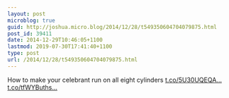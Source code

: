 ```yaml
---
layout: post
microblog: true
guid: http://joshua.micro.blog/2014/12/28/t549350604704079875.html
post_id: 39411
date: 2014-12-29T10:46:05+1100
lastmod: 2019-07-30T17:41:40+1100
type: post
url: /2014/12/28/t549350604704079875.html
---
```

How to make your celebrant run on all eight cylinders [t.co/5U30UQEQA...](http://t.co/5U30UQEQAt) [t.co/tfWYBuths...](http://t.co/tfWYButhsE)
